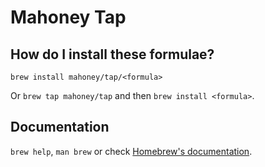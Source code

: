 # Mahoney Tap

## How do I install these formulae?
`brew install mahoney/tap/<formula>`

Or `brew tap mahoney/tap` and then `brew install <formula>`.

## Documentation
`brew help`, `man brew` or check [Homebrew's documentation](https://docs.brew.sh).
